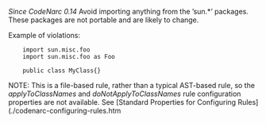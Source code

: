 *Since CodeNarc 0.14* Avoid importing anything from the ’sun.\*’
packages. These packages are not portable and are likely to change.

Example of violations:

        import sun.misc.foo
        import sun.misc.foo as Foo

        public class MyClass{}

NOTE: This is a file-based rule, rather than a typical AST-based rule,
so the *applyToClassNames* and *doNotApplyToClassNames* rule
configuration properties are not available. See \[Standard Properties
for Configuring Rules\](./codenarc-configuring-rules.htm
